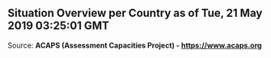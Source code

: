 ## Situation Overview per Country as of Tue, 21 May 2019 03:25:01 GMT

Source: **ACAPS (Assessment Capacities Project) - https://www.acaps.org**